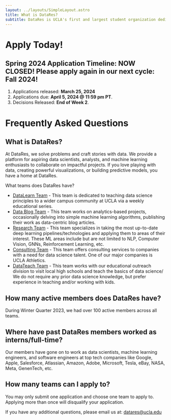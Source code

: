```yaml
---
layout: ../layouts/SimpleLayout.astro
title: What is DataRes?
subtitle: DataRes is UCLA's first and largest student organization dedicated to fostering knowledge and growth in data science. We provide a platform for aspiring data scientists and analysts to collaborate on impactful data projects. If you love playing with data, creating powerful visualizations, or building predictive models, you have a home at DataRes.
---
```


# Apply Today!

## Spring 2024 Application Timeline: NOW CLOSED! Please apply again in our next cycle: Fall 2024! 

1. Applications released: **March 25, 2024**
2. Applications due: **April 5, 2024 @ 11:59 pm PT**.
3. Decisions Released: **End of Week 2**.


# Frequently Asked Questions

## What is DataRes?

At DataRes, we solve problems and craft stories with data. We provide a platform for aspiring data scientists, analysts, and machine learning enthusiasts to collaborate on impactful projects. If you love playing with data, creating powerful visualizations, or building predictive models, you have a home at DataRes.

What teams does DataRes have?

- [DataLearn Team](/teams/datalearn) - This team is dedicated to teaching data science principles to a wider campus community at UCLA via a weekly educational series.
- [Data Blog Team](/teams/datablog) - This team works on analytics-based projects, occasionally delving into simple machine learning algorithms, publishing their work as data-centric blog articles.
- [Research Team](/teams/research) - This team specializes in taking the most up-to-date deep learning pipelines/technologies and applying them to areas of their interest. These ML areas include but are not limited to NLP, Computer Vision, GNNs, Reinforcement Learning, etc.
- [Consulting Team](/teams/consulting) - This team offers consulting services to companies with a need for data science talent. One of our major companies is UCLA Athletics.
- [DataTeach Team](/teams/datateach) - This team works with our educational outreach division to visit local high schools and teach the basics of data science/ We do not require any prior data science knowledge, but prefer experience in teaching and/or working with kids.

## How many active members does DataRes have?

During Winter Quarter 2023, we had over 100 active members across all teams.

## Where have past DataRes members worked as interns/full-time?

Our members have gone on to work as data scientists, machine learning engineers, and software engineers at top tech companies like Google, Apple, Salesforce, Atlassian, Amazon, Adobe, Microsoft, Tesla, eBay, NASA, Meta, GenenTech, etc.

## How many teams can I apply to?

You may only submit one application and choose one team to apply to. Applying more than once will disqualify your application.

If you have any additional questions, please email us at: datares@ucla.edu
